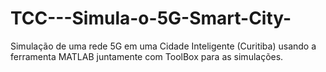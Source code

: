 # TCC---Simula-o-5G-Smart-City-
Simulação de uma rede 5G em uma Cidade Inteligente (Curitiba) usando a ferramenta MATLAB juntamente com ToolBox para as simulações.
